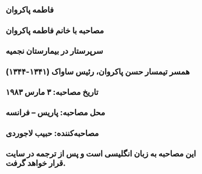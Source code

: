 ## فاطمه پاکروان
## مصاحبه با خانم فاطمه پاکروان
## سرپرستار در بیمارستان نجمیه
## همسر تیمسار حسن پاکروان، رئیس ساواک (۱۳۴۱-۱۳۴۴)
## تاریخ مصاحبه: ۳ مارس ۱۹۸۳
## محل مصاحبه: پاریس – فرانسه
## مصاحبه‌کننده: حبیب لاجوردی
## این مصاحبه به زبان انگلیسی است و پس از ترجمه در سایت قرار خواهد گرفت.
